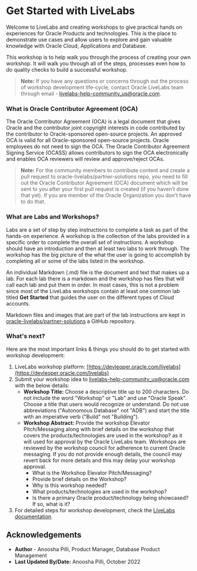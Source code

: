 # Get Started with LiveLabs

Welcome to LiveLabs and creating workshops to give practical hands on experiences for Oracle Products and technologies. This is the place to demonstrate use cases and allow users to explore and gain valuable knowledge with Oracle Cloud, Applications and Database.

This workshop is to help walk you through the process of creating your own workshop. It will walk you through all of the steps, processes even how to do quality checks to build a successful workshop.

> **Note:** If you have any questions or concerns through out the process of workshop development life-cycle, contact Oracle LiveLabs team through email - [livelabs-help-community_us@oracle.com](livelabs-help-community_us@oracle.com).

### **What is Oracle Contributor Agreement (OCA)**

The Oracle Contributor Agreement (OCA) is a legal document that gives Oracle and the contributor joint copyright interests in code contributed by the contributor to Oracle-sponsored open-source projects. An approved OCA is valid for all Oracle-sponsored open-source projects. Oracle employees do not need to sign the OCA. The Oracle Contributor Agreement Signing Service (OCASS) allows contributors to sign the OCA electronically and enables OCA reviewers will review and approve/reject OCAs.

> **Note:** For the community members to contribute content and create a pull request to  oracle-livelabs/partner-solutions repo, you need to fill out the Oracle Contributor Agreement (OCA) document which will be sent to you after your first pull request is created (if you haven’t done that yet). If you are member of the Oracle Organization you don't have to do that.

### **What are Labs and Workshops?**

Labs are a set of step by step instructions to complete a task as part of the hands-on experience. A workshop is the collection of the labs provided in a specific order to complete the overall set of instructions. A workshop should have an introduction and then at least two labs to work through. The workshop has the big picture of the what the user is going to accomplish by completing all or some of the labs listed in the workshop.

An individual Markdown (.md) file is the document and text that makes up a lab. For each lab there is a markdown and the workshop has files that will call each lab and put them in order. In most cases, this is not a problem since most of the LiveLabs workshops contain at least one common lab titled **Get Started** that guides the user on the different types of Cloud accounts.

Markdown files and images that are part of the lab instructions are kept in [oracle-livelabs/partner-solutions](https://github.com/oracle-livelabs/partner-solutions) a GitHub repository.

### **What's next?**

Here are the most important links & things you should do to get started with workshop development:
1. LiveLabs workshop platform: [https://devleoper.oracle.com/livelabs](https://devleoper.oracle.com/livelabs)
2. Submit your workshop idea to  [livelabs-help-community_us@oracle.com]( livelabs-help-community_us@oracle.com) with the below details:
    - **Workshop Title:** Choose a descriptive title up to 200 characters. Do not include the word "Workshop" or "Lab" and use "Oracle Speak". Choose a title that users would recognize or understand. Do not use abbreviations ("Autonomous Database" not "ADB") and start the title with an imperative verb ("Build" not "Building").
    - **Workshop Abstract:** Provide the workshop Elevator Pitch/Messaging along with brief details on the workshop that covers the products/technologies are used in the workshop? as it will used for approval by the Oracle LiveLabs team. Workshops are reviewed by the workshop council for adherence to current Oracle messaging. If you do not provide enough details, the council may revert back for more details and this may delay your workshop approval.
        - What is the Workshop Elevator Pitch/Messaging?
        - Provide brief details on the Workshop?
        - Why is this workshop needed?
        - What products/technologies are used in the workshop?
        - Is there a primary Oracle product/technology being showcased? If so, what is it?
3.  For detailed steps for workshop development, check the [LiveLabs documentation](https://bit.ly/createlabs)

## Acknowledgements

* **Author** - Anoosha Pilli, Product Manager, Database Product Management
* **Last Updated By/Date:** Anoosha Pilli, October 2022
